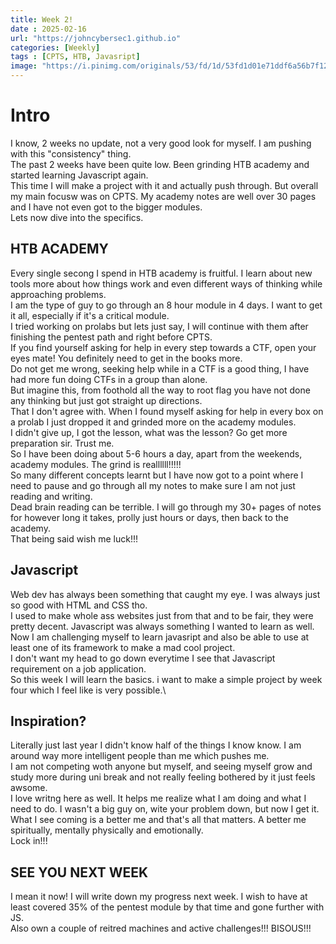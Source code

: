 ```yaml
---
title: Week 2!
date : 2025-02-16
url: "https://johncybersec1.github.io"
categories: [Weekly]
tags : [CPTS, HTB, Javasript]
image: "https://i.pinimg.com/originals/53/fd/1d/53fd1d01e71ddf6a56b7f12e575b9dbc.gif"
---
```


# Intro
I know, 2 weeks no update, not a very good look for myself. I am pushing with this "consistency" thing.\
The past 2 weeks have been quite low. Been grinding HTB academy and started learning Javascript again.\
This time I will make a project with it and actually push through. But overall my main focusw was on CPTS. My academy notes are well over 30 pages and I have not even got to the bigger modules.\
Lets now dive into the specifics.

## HTB ACADEMY
Every single secong I spend in HTB academy is fruitful. I learn about new tools more about how things work and even different ways of thinking while approaching problems.\
I am the type of guy to go through an 8 hour module in 4 days. I want to get it all, especially if it's a critical module.\
I tried working on prolabs but lets just say, I will continue with them after finishing the pentest path and right before CPTS.\
If you find yourself asking for help in every step towards a CTF, open your eyes mate! You definitely need to get in the books more.\
Do not get me wrong, seeking help while in a CTF is a good thing, I have had more fun doing CTFs in a group than alone.\
But imagine this, from foothold all the way to root flag you have not done any thinking but just got straight up directions.\
That I don't agree with. When I found myself asking for help in every box on a prolab I just dropped it and grinded more on the academy modules.\
I didn't give up, I got the lesson, what was the lesson? Go get more preparation sir. Trust me.\
So I have been doing about 5-6 hours a day, apart from the weekends, academy modules. The grind is reallllll!!!!!\
So many different concepts learnt but I have now got to a point where I need to pause and go through all my notes to make sure I am not just reading and writing.\
Dead brain reading can be terrible. I will go through my 30+ pages of notes for however long it takes, prolly just hours or days, then back to the academy.\
That being said wish me luck!!! 

## Javascript
Web dev has always been something that caught my eye. I was always just so good with HTML and CSS tho.\
I used to make whole ass websites just from that and to be fair, they were pretty decent. Javascript was always something I wanted to learn as well.\
Now I am challenging myself to learn javasript and also be able to use at least one of its framework to make a mad cool project.\
I don't want my head to go down everytime I see that Javascript requirement on a job application.\
So this week I will learn the basics. i want to make a simple project by week four which I feel like is very possible.\

## Inspiration?
Literally just last year I didn't know half of the things I know know. I am around way more intelligent people than me which pushes me.\
I am not competing woth anyone but myself, and seeing myself grow and study more during uni break and not really feeling bothered by it just feels awsome.\
I love writng here as well. It helps me realize what I am doing and what I need to do. I wasn't a big guy on, wite your problem down, but now I get it.\
What I see coming is a better me and that's all that matters. A better me spiritually, mentally physically and emotionally.\
Lock in!!!

## SEE YOU NEXT WEEK
I mean it now! I will write down my progress next week. I wish to have at least covered 35% of the pentest module by that time and gone further with JS.\
Also own a couple of reitred machines and active challenges!!!
BISOUS!!!
